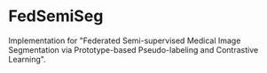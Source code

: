 # FedSemiSeg

Implementation for "Federated Semi-supervised Medical Image Segmentation via Prototype-based Pseudo-labeling and Contrastive Learning".